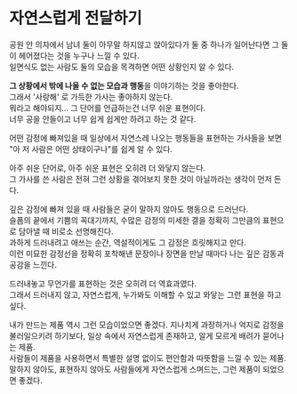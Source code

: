 # 자연스럽게 전달하기

공원 안 의자에서 남녀 둘이 아무말 하지않고 앉아있다가 둘 중 하나가 일어난다면 그 둘이 헤어졌다는 것을 누구나 느낄 수 있다.  
일면식도 없는 사람도 둘의 모습을 목격하면 어떤 상황인지 알 수 있다.  
  
**그 상황에서 밖에 나올 수 없는 모습과 행동**을 이야기하는 것을 좋아한다.  
그래서 '사랑해' 로 가득한 가사는 좋아하지 않는다.  
뭐라고 해야되지... 그 단어를 언급하는건 너무 쉬운 표현이다.  
너무 공을 안들이고 너무 쉽게 쉽게만 하려고 하는 것 같다.  


어떤 감정에 빠져있을 때 일상에서 자연스레 나오는 행동들을 표현하는 가사들을 보면 "아 저 사람은 어떤 상태이구나"를 쉽게 알 수 있다.  
  

아주 쉬운 단어로, 아주 쉬운 표현은 오히려 더 와닿지 않는다.  
그 가사를 쓴 사람은 전혀 그런 상황을 겪어보지 못한 것이 아닐까라는 생각이 먼저 든다.  
  
깊은 감정에 빠져 있을 때 사람들은 굳이 말하지 않아도 행동으로 드러난다.  
슬픔의 끝에서 기쁨의 꼭대기까지, 수많은 감정의 미세한 결을 정확히 그만큼의 표현으로 담아낼 때 비로소 선명해진다.  
과하게 드러내려고 애쓰는 순간, 역설적이게도 그 감정은 흐릿해지고 만다.  
이런 미묘한 감정선을 정확히 포착해낸 문장이나 장면을 만날 때마다 나는 깊은 감동과 공감을 느낀다.
  
드러내놓고 무언가를 표현하는 것은 오히려 더 역효과였다.  
그래서 드러내지 않고, 자연스럽게, 누가봐도 이해할 수 있고 와닿는 그런 표현을 하고 싶다.  

내가 만드는 제품 역시 그런 모습이었으면 좋겠다. 
지나치게 과장하거나 억지로 감정을 불러일으키려 하기보다, 일상 속에서 자연스럽게 존재하고, 알게 모르게 배려가 묻어나는 제품.  
사람들이 제품을 사용하면서 특별한 설명 없이도 편안함과 따뜻함을 느낄 수 있는 제품.  
말하지 않아도, 표현하지 않아도 사람들에게 자연스럽게 스며드는, 그런 제품이 되었으면 좋겠다.